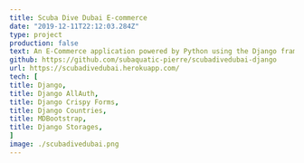 ```yaml
---
title: Scuba Dive Dubai E-commerce
date: "2019-12-11T22:12:03.284Z"
type: project
production: false
text: An E-Commerce application powered by Python using the Django framework. Basic functionality includes, authorization and authentication using Django AllAuth and Cripsy forms. It features CSV upload for item management through the Django Admin interface. Hosted on Heroku, static files and media are served using Django storages and AWS S3.
github: https://github.com/subaquatic-pierre/scubadivedubai-django
url: https://scubadivedubai.herokuapp.com/
tech: [
title: Django,
title: Django AllAuth,
title: Django Crispy Forms,
title: Django Countries,
title: MDBootstrap,
title: Django Storages,
]
image: ./scubadivedubai.png
---
```

